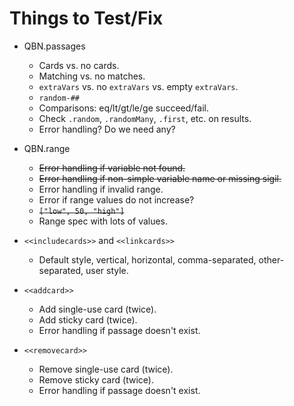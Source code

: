 Things to Test/Fix
==================

* QBN.passages
    * Cards vs. no cards.
    * Matching vs. no matches.
    * `extraVars` vs. no `extraVars` vs. empty `extraVars`.
    * `random-##`
    * Comparisons: eq/lt/gt/le/ge succeed/fail.
    * Check `.random`, `.randomMany`, `.first`, etc. on results.
    * Error handling? Do we need any?

* QBN.range
    * ~~Error handling if variable not found.~~
    * ~~Error handling if non-simple variable name or missing sigil.~~
    * Error handling if invalid range.
    * Error if range values do not increase?
    * ~~`["low", 50, "high"]`~~
    * Range spec with lots of values.

* `<<includecards>>` and `<<linkcards>>`
    * Default style, vertical, horizontal, comma-separated,
      other-separated, user style.

* `<<addcard>>`
    * Add single-use card (twice).
    * Add sticky card (twice).
    * Error handling if passage doesn't exist.

* `<<removecard>>`
    * Remove single-use card (twice).
    * Remove sticky card (twice).
    * Error handling if passage doesn't exist.

<!-- vim:et
-->
